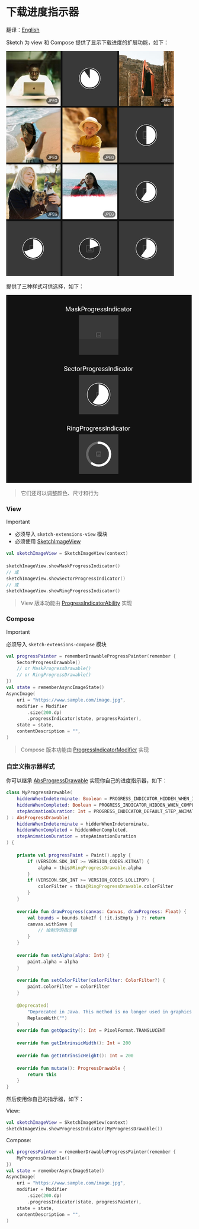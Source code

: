 # 下载进度指示器

翻译：[English](progress_indicator)

Sketch 为 view 和 Compose 提供了显示下载进度的扩展功能，如下：

![sample_progress_indicator.png](../res/sample_progress_indicator.png)

提供了三种样式可供选择，如下：

![sample_progress_drawable.png](../res/sample_progress_drawable.png)

> 它们还可以调整颜色、尺寸和行为

### View

> [!IMPORTANT]
> * 必须导入 `sketch-extensions-view` 模块
> * 必须使用 [SketchImageView]

```kotlin
val sketchImageView = SketchImageView(context)

sketchImageView.showMaskProgressIndicator()
// 或
sketchImageView.showSectorProgressIndicator()
// 或
sketchImageView.showRingProgressIndicator()
```

> View 版本功能由 [ProgressIndicatorAbility] 实现

### Compose

> [!IMPORTANT]
> 必须导入 `sketch-extensions-compose` 模块

```kotlin
val progressPainter = rememberDrawableProgressPainter(remember {
    SectorProgressDrawable()
    // or MaskProgressDrawable()
    // or RingProgressDrawable()
})
val state = rememberAsyncImageState()
AsyncImage(
    uri = "https://www.sample.com/image.jpg",
    modifier = Modifier
        .size(200.dp)
        .progressIndicator(state, progressPainter),
    state = state,
    contentDescription = "",
)
```

> Compose 版本功能由 [ProgressIndicatorModifier] 实现

### 自定义指示器样式

你可以继承 [AbsProgressDrawable] 实现你自己的进度指示器，如下：

```kotlin
class MyProgressDrawable(
    hiddenWhenIndeterminate: Boolean = PROGRESS_INDICATOR_HIDDEN_WHEN_INDETERMINATE,
    hiddenWhenCompleted: Boolean = PROGRESS_INDICATOR_HIDDEN_WHEN_COMPLETED,
    stepAnimationDuration: Int = PROGRESS_INDICATOR_DEFAULT_STEP_ANIMATION_DURATION,
) : AbsProgressDrawable(
    hiddenWhenIndeterminate = hiddenWhenIndeterminate,
    hiddenWhenCompleted = hiddenWhenCompleted,
    stepAnimationDuration = stepAnimationDuration
) {

    private val progressPaint = Paint().apply {
        if (VERSION.SDK_INT >= VERSION_CODES.KITKAT) {
            alpha = this@RingProgressDrawable.alpha
        }
        if (VERSION.SDK_INT >= VERSION_CODES.LOLLIPOP) {
            colorFilter = this@RingProgressDrawable.colorFilter
        }
    }

    override fun drawProgress(canvas: Canvas, drawProgress: Float) {
        val bounds = bounds.takeIf { !it.isEmpty } ?: return
        canvas.withSave {
            // 绘制你的指示器
        }
    }

    override fun setAlpha(alpha: Int) {
        paint.alpha = alpha
    }

    override fun setColorFilter(colorFilter: ColorFilter?) {
        paint.colorFilter = colorFilter
    }

    @Deprecated(
        "Deprecated in Java. This method is no longer used in graphics optimizations",
        ReplaceWith("")
    )
    override fun getOpacity(): Int = PixelFormat.TRANSLUCENT

    override fun getIntrinsicWidth(): Int = 200

    override fun getIntrinsicHeight(): Int = 200

    override fun mutate(): ProgressDrawable {
        return this
    }
}
```

然后使用你自己的指示器，如下：

View:

```kotlin
val sketchImageView = SketchImageView(context)
sketchImageView.showProgressIndicator(MyProgressDrawable())
```

Compose:

```kotlin
val progressPainter = rememberDrawableProgressPainter(remember {
    MyProgressDrawable()
})
val state = rememberAsyncImageState()
AsyncImage(
    uri = "https://www.sample.com/image.jpg",
    modifier = Modifier
        .size(200.dp)
        .progressIndicator(state, progressPainter),
    state = state,
    contentDescription = "",
)
```

[SketchImageView]: ../../sketch-extensions-view-core/src/main/kotlin/com/github/panpf/sketch/SketchImageView.kt

[ProgressIndicatorAbility]: ../../sketch-extensions-view-core/src/main/kotlin/com/github/panpf/sketch/ability/MimeTypeLogoAbility.kt

[AbsProgressDrawable]: ../../sketch-extensions-core/src/main/kotlin/com/github/panpf/sketch/drawable/AbsProgressDrawable.kt

[ProgressIndicatorModifier]: ../../sketch-extensions-compose/src/main/kotlin/com/github/panpf/sketch/compose/ability/ProgressIndicatorModifier.kt